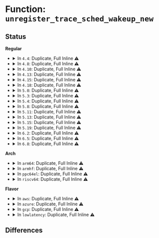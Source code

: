 # Function: <code>unregister_trace_sched_wakeup_new</code>

## Status
<b>Regular</b>
<ul>
<li>
<details>
<summary>In <code>4.4</code>: Duplicate, Full Inline ⚠️</summary>

**Collision:** Static Duplication

**Inline:** Full

**Transformation:** False

**Instances:**

```
In kernel/trace/trace_sched_switch.c (ffffffff811566c8)
Location: include/trace/events/sched.h:102
Inline: True
Inline callers:
  - kernel/trace/trace_sched_switch.c:tracing_start_cmdline_record
  - kernel/trace/trace_sched_switch.c:tracing_stop_cmdline_record
```
```
In kernel/trace/trace_sched_wakeup.c (ffffffff811579f5)
Location: include/trace/events/sched.h:102
Inline: True
Inline callers:
  - kernel/trace/trace_sched_wakeup.c:wakeup_tracer_reset
  - kernel/trace/trace_sched_wakeup.c:__wakeup_tracer_init
```
```
In kernel/trace/trace_events.c (ffffffff8115f0c1)
Location: include/trace/events/sched.h:102
Inline: True
Inline callers:
  - kernel/trace/trace_events.c:__ftrace_clear_event_pids
  - kernel/trace/trace_events.c:__ftrace_clear_event_pids
```
</details>
</li>
<li>
<details>
<summary>In <code>4.8</code>: Duplicate, Full Inline ⚠️</summary>

**Collision:** Static Duplication

**Inline:** Full

**Transformation:** False

**Instances:**

```
In kernel/trace/trace_sched_switch.c (ffffffff81160fbe)
Location: include/trace/events/sched.h:102
Inline: True
Inline callers:
  - kernel/trace/trace_sched_switch.c:tracing_stop_cmdline_record
  - kernel/trace/trace_sched_switch.c:tracing_start_cmdline_record
```
```
In kernel/trace/trace_sched_wakeup.c (ffffffff81162275)
Location: include/trace/events/sched.h:102
Inline: True
Inline callers:
  - kernel/trace/trace_sched_wakeup.c:wakeup_tracer_reset
  - kernel/trace/trace_sched_wakeup.c:__wakeup_tracer_init
```
```
In kernel/trace/trace_events.c (ffffffff811699c1)
Location: include/trace/events/sched.h:102
Inline: True
Inline callers:
  - kernel/trace/trace_events.c:__ftrace_clear_event_pids
  - kernel/trace/trace_events.c:__ftrace_clear_event_pids
```
</details>
</li>
<li>
<details>
<summary>In <code>4.10</code>: Duplicate, Full Inline ⚠️</summary>

**Collision:** Static Duplication

**Inline:** Full

**Transformation:** False

**Instances:**

```
In kernel/trace/trace_sched_switch.c (ffffffff8116ba1e)
Location: include/trace/events/sched.h:102
Inline: True
Inline callers:
  - kernel/trace/trace_sched_switch.c:tracing_stop_cmdline_record
  - kernel/trace/trace_sched_switch.c:tracing_start_cmdline_record
```
```
In kernel/trace/trace_sched_wakeup.c (ffffffff8116cdd5)
Location: include/trace/events/sched.h:102
Inline: True
Inline callers:
  - kernel/trace/trace_sched_wakeup.c:wakeup_tracer_reset
  - kernel/trace/trace_sched_wakeup.c:__wakeup_tracer_init
```
```
In kernel/trace/trace_events.c (ffffffff81174e81)
Location: include/trace/events/sched.h:102
Inline: True
Inline callers:
  - kernel/trace/trace_events.c:__ftrace_clear_event_pids
  - kernel/trace/trace_events.c:__ftrace_clear_event_pids
```
</details>
</li>
<li>
<details>
<summary>In <code>4.13</code>: Duplicate, Full Inline ⚠️</summary>

**Collision:** Static Duplication

**Inline:** Full

**Transformation:** False

**Instances:**

```
In kernel/trace/trace_sched_switch.c (ffffffff8116ea08)
Location: include/trace/events/sched.h:102
Inline: True
Inline callers:
  - kernel/trace/trace_sched_switch.c:tracing_start_sched_switch
  - kernel/trace/trace_sched_switch.c:tracing_sched_unregister
```
```
In kernel/trace/trace_sched_wakeup.c (ffffffff8116fef5)
Location: include/trace/events/sched.h:102
Inline: True
Inline callers:
  - kernel/trace/trace_sched_wakeup.c:wakeup_tracer_reset
  - kernel/trace/trace_sched_wakeup.c:__wakeup_tracer_init
```
```
In kernel/trace/trace_events.c (ffffffff81177ad1)
Location: include/trace/events/sched.h:102
Inline: True
Inline callers:
  - kernel/trace/trace_events.c:__ftrace_clear_event_pids
  - kernel/trace/trace_events.c:__ftrace_clear_event_pids
```
</details>
</li>
<li>
<details>
<summary>In <code>4.15</code>: Duplicate, Full Inline ⚠️</summary>

**Collision:** Static Duplication

**Inline:** Full

**Transformation:** False

**Instances:**

```
In kernel/trace/trace_sched_switch.c (ffffffff8117baf8)
Location: include/trace/events/sched.h:103
Inline: True
Inline callers:
  - kernel/trace/trace_sched_switch.c:tracing_start_sched_switch
  - kernel/trace/trace_sched_switch.c:tracing_sched_unregister
```
```
In kernel/trace/trace_sched_wakeup.c (ffffffff8117d075)
Location: include/trace/events/sched.h:103
Inline: True
Inline callers:
  - kernel/trace/trace_sched_wakeup.c:wakeup_tracer_reset
  - kernel/trace/trace_sched_wakeup.c:__wakeup_tracer_init
```
```
In kernel/trace/trace_events.c (ffffffff81185171)
Location: include/trace/events/sched.h:103
Inline: True
Inline callers:
  - kernel/trace/trace_events.c:__ftrace_clear_event_pids
  - kernel/trace/trace_events.c:__ftrace_clear_event_pids
```
</details>
</li>
<li>
<details>
<summary>In <code>4.18</code>: Duplicate, Full Inline ⚠️</summary>

**Collision:** Static Duplication

**Inline:** Full

**Transformation:** False

**Instances:**

```
In kernel/trace/trace_sched_switch.c (ffffffff8118ada5)
Location: include/trace/events/sched.h:103
Inline: True
Inline callers:
  - kernel/trace/trace_sched_switch.c:tracing_start_sched_switch
  - kernel/trace/trace_sched_switch.c:tracing_sched_unregister
```
```
In kernel/trace/trace_sched_wakeup.c (ffffffff8118c395)
Location: include/trace/events/sched.h:103
Inline: True
Inline callers:
  - kernel/trace/trace_sched_wakeup.c:wakeup_tracer_reset
  - kernel/trace/trace_sched_wakeup.c:__wakeup_tracer_init
```
```
In kernel/trace/trace_events.c (ffffffff811941f1)
Location: include/trace/events/sched.h:103
Inline: True
Inline callers:
  - kernel/trace/trace_events.c:__ftrace_clear_event_pids
  - kernel/trace/trace_events.c:__ftrace_clear_event_pids
```
</details>
</li>
<li>
<details>
<summary>In <code>5.0</code>: Duplicate, Full Inline ⚠️</summary>

**Collision:** Static Duplication

**Inline:** Full

**Transformation:** False

**Instances:**

```
In kernel/trace/trace_sched_switch.c (ffffffff81198705)
Location: include/trace/events/sched.h:103
Inline: True
Inline callers:
  - kernel/trace/trace_sched_switch.c:tracing_start_sched_switch
  - kernel/trace/trace_sched_switch.c:tracing_sched_unregister
```
```
In kernel/trace/trace_sched_wakeup.c (ffffffff81199ae5)
Location: include/trace/events/sched.h:103
Inline: True
Inline callers:
  - kernel/trace/trace_sched_wakeup.c:wakeup_tracer_reset
  - kernel/trace/trace_sched_wakeup.c:__wakeup_tracer_init
```
```
In kernel/trace/trace_events.c (ffffffff811a2501)
Location: include/trace/events/sched.h:103
Inline: True
Inline callers:
  - kernel/trace/trace_events.c:__ftrace_clear_event_pids
  - kernel/trace/trace_events.c:__ftrace_clear_event_pids
```
</details>
</li>
<li>
<details>
<summary>In <code>5.3</code>: Duplicate, Full Inline ⚠️</summary>

**Collision:** Static Duplication

**Inline:** Full

**Transformation:** False

**Instances:**

```
In kernel/trace/trace_sched_switch.c (ffffffff811a6295)
Location: include/trace/events/sched.h:103
Inline: True
Inline callers:
  - kernel/trace/trace_sched_switch.c:tracing_start_sched_switch
  - kernel/trace/trace_sched_switch.c:tracing_sched_unregister
```
```
In kernel/trace/trace_sched_wakeup.c (ffffffff811a7725)
Location: include/trace/events/sched.h:103
Inline: True
Inline callers:
  - kernel/trace/trace_sched_wakeup.c:wakeup_tracer_reset
  - kernel/trace/trace_sched_wakeup.c:__wakeup_tracer_init
```
```
In kernel/trace/trace_events.c (ffffffff811b041f)
Location: include/trace/events/sched.h:103
Inline: True
Inline callers:
  - kernel/trace/trace_events.c:__ftrace_clear_event_pids
  - kernel/trace/trace_events.c:__ftrace_clear_event_pids
```
</details>
</li>
<li>
<details>
<summary>In <code>5.4</code>: Duplicate, Full Inline ⚠️</summary>

**Collision:** Static Duplication

**Inline:** Full

**Transformation:** False

**Instances:**

```
In kernel/trace/trace_sched_switch.c (ffffffff811b1a74)
Location: include/trace/events/sched.h:103
Inline: True
Inline callers:
  - kernel/trace/trace_sched_switch.c:tracing_start_sched_switch
  - kernel/trace/trace_sched_switch.c:tracing_sched_unregister
```
```
In kernel/trace/trace_sched_wakeup.c (ffffffff811b2f15)
Location: include/trace/events/sched.h:103
Inline: True
Inline callers:
  - kernel/trace/trace_sched_wakeup.c:wakeup_tracer_reset
  - kernel/trace/trace_sched_wakeup.c:__wakeup_tracer_init
```
```
In kernel/trace/trace_events.c (ffffffff811bb8ef)
Location: include/trace/events/sched.h:103
Inline: True
Inline callers:
  - kernel/trace/trace_events.c:__ftrace_clear_event_pids
  - kernel/trace/trace_events.c:__ftrace_clear_event_pids
```
</details>
</li>
<li>
<details>
<summary>In <code>5.8</code>: Duplicate, Full Inline ⚠️</summary>

**Collision:** Static Duplication

**Inline:** Full

**Transformation:** False

**Instances:**

```
In kernel/trace/trace_sched_switch.c (ffffffff811c9d1a)
Location: include/trace/events/sched.h:103
Inline: True
Inline callers:
  - kernel/trace/trace_sched_switch.c:tracing_stop_tgid_record
  - kernel/trace/trace_sched_switch.c:tracing_stop_cmdline_record
```
```
In kernel/trace/trace_sched_wakeup.c (ffffffff811cb3cd)
Location: include/trace/events/sched.h:103
Inline: True
Inline callers:
  - kernel/trace/trace_sched_wakeup.c:wakeup_tracer_reset
  - kernel/trace/trace_sched_wakeup.c:start_wakeup_tracer
```
```
In kernel/trace/trace_events.c (ffffffff811d4b56)
Location: include/trace/events/sched.h:103
Inline: True
Inline callers:
  - kernel/trace/trace_events.c:__ftrace_clear_event_pids
  - kernel/trace/trace_events.c:__ftrace_clear_event_pids
```
</details>
</li>
<li>
<details>
<summary>In <code>5.11</code>: Duplicate, Full Inline ⚠️</summary>

**Collision:** Static Duplication

**Inline:** Full

**Transformation:** False

**Instances:**

```
In kernel/trace/trace_sched_switch.c (ffffffff811c73da)
Location: include/trace/events/sched.h:187
Inline: True
Inline callers:
  - kernel/trace/trace_sched_switch.c:tracing_stop_tgid_record
  - kernel/trace/trace_sched_switch.c:tracing_stop_cmdline_record
```
```
In kernel/trace/trace_sched_wakeup.c (ffffffff811c8aad)
Location: include/trace/events/sched.h:187
Inline: True
Inline callers:
  - kernel/trace/trace_sched_wakeup.c:wakeup_tracer_reset
  - kernel/trace/trace_sched_wakeup.c:start_wakeup_tracer
```
```
In kernel/trace/trace_events.c (ffffffff811d1ce6)
Location: include/trace/events/sched.h:187
Inline: True
Inline callers:
  - kernel/trace/trace_events.c:__ftrace_clear_event_pids
  - kernel/trace/trace_events.c:__ftrace_clear_event_pids
```
</details>
</li>
<li>
<details>
<summary>In <code>5.13</code>: Duplicate, Full Inline ⚠️</summary>

**Collision:** Static Duplication

**Inline:** Full

**Transformation:** False

**Instances:**

```
In kernel/trace/trace_sched_switch.c (ffffffff811c84fa)
Location: include/trace/events/sched.h:187
Inline: True
Inline callers:
  - kernel/trace/trace_sched_switch.c:tracing_stop_tgid_record
  - kernel/trace/trace_sched_switch.c:tracing_stop_cmdline_record
  - kernel/trace/trace_sched_switch.c:tracing_start_sched_switch
```
```
In kernel/trace/trace_sched_wakeup.c (ffffffff811ca0ed)
Location: include/trace/events/sched.h:187
Inline: True
Inline callers:
  - kernel/trace/trace_sched_wakeup.c:wakeup_tracer_reset
  - kernel/trace/trace_sched_wakeup.c:__wakeup_tracer_init
```
```
In kernel/trace/trace_events.c (ffffffff811d2b00)
Location: include/trace/events/sched.h:187
Inline: True
Inline callers:
  - kernel/trace/trace_events.c:__ftrace_clear_event_pids
  - kernel/trace/trace_events.c:__ftrace_clear_event_pids
```
</details>
</li>
<li>
<details>
<summary>In <code>5.15</code>: Duplicate, Full Inline ⚠️</summary>

**Collision:** Static Duplication

**Inline:** Full

**Transformation:** False

**Instances:**

```
In kernel/trace/trace_sched_switch.c (ffffffff811f3eca)
Location: include/trace/events/sched.h:185
Inline: True
Inline callers:
  - kernel/trace/trace_sched_switch.c:tracing_stop_tgid_record
  - kernel/trace/trace_sched_switch.c:tracing_stop_cmdline_record
  - kernel/trace/trace_sched_switch.c:tracing_start_sched_switch
```
```
In kernel/trace/trace_sched_wakeup.c (ffffffff811f5ed4)
Location: include/trace/events/sched.h:185
Inline: True
Inline callers:
  - kernel/trace/trace_sched_wakeup.c:wakeup_tracer_reset
  - kernel/trace/trace_sched_wakeup.c:__wakeup_tracer_init
```
```
In kernel/trace/trace_events.c (ffffffff811ff8b0)
Location: include/trace/events/sched.h:185
Inline: True
Inline callers:
  - kernel/trace/trace_events.c:__ftrace_clear_event_pids
  - kernel/trace/trace_events.c:__ftrace_clear_event_pids
```
</details>
</li>
<li>
<details>
<summary>In <code>5.19</code>: Duplicate, Full Inline ⚠️</summary>

**Collision:** Static Duplication

**Inline:** Full

**Transformation:** False

**Instances:**

```
In kernel/trace/trace_sched_switch.c (ffffffff8122d6b6)
Location: include/trace/events/sched.h:185
Inline: True
Inline callers:
  - kernel/trace/trace_sched_switch.c:tracing_stop_tgid_record
  - kernel/trace/trace_sched_switch.c:tracing_stop_cmdline_record
  - kernel/trace/trace_sched_switch.c:tracing_start_sched_switch
```
```
In kernel/trace/trace_sched_wakeup.c (ffffffff8122f4a6)
Location: include/trace/events/sched.h:185
Inline: True
Inline callers:
  - kernel/trace/trace_sched_wakeup.c:wakeup_tracer_reset
  - kernel/trace/trace_sched_wakeup.c:__wakeup_tracer_init
```
```
In kernel/trace/trace_events.c (ffffffff81239ef2)
Location: include/trace/events/sched.h:185
Inline: True
Inline callers:
  - kernel/trace/trace_events.c:__ftrace_clear_event_pids
  - kernel/trace/trace_events.c:__ftrace_clear_event_pids
```
</details>
</li>
<li>
<details>
<summary>In <code>6.2</code>: Duplicate, Full Inline ⚠️</summary>

**Collision:** Static Duplication

**Inline:** Full

**Transformation:** False

**Instances:**

```
In kernel/trace/trace_sched_switch.c (ffffffff81279446)
Location: include/trace/events/sched.h:185
Inline: True
Inline callers:
  - kernel/trace/trace_sched_switch.c:tracing_stop_tgid_record
  - kernel/trace/trace_sched_switch.c:tracing_stop_cmdline_record
  - kernel/trace/trace_sched_switch.c:tracing_start_sched_switch
```
```
In kernel/trace/trace_sched_wakeup.c (ffffffff8127b5e6)
Location: include/trace/events/sched.h:185
Inline: True
Inline callers:
  - kernel/trace/trace_sched_wakeup.c:wakeup_tracer_reset
  - kernel/trace/trace_sched_wakeup.c:__wakeup_tracer_init
```
```
In kernel/trace/trace_events.c (ffffffff812872df)
Location: include/trace/events/sched.h:185
Inline: True
Inline callers:
  - kernel/trace/trace_events.c:__ftrace_clear_event_pids
  - kernel/trace/trace_events.c:__ftrace_clear_event_pids
```
</details>
</li>
<li>
<details>
<summary>In <code>6.5</code>: Duplicate, Full Inline ⚠️</summary>

**Collision:** Static Duplication

**Inline:** Full

**Transformation:** False

**Instances:**

```
In kernel/trace/trace_sched_switch.c (ffffffff81290e86)
Location: include/trace/events/sched.h:185
Inline: True
Inline callers:
  - kernel/trace/trace_sched_switch.c:tracing_stop_tgid_record
  - kernel/trace/trace_sched_switch.c:tracing_stop_cmdline_record
  - kernel/trace/trace_sched_switch.c:tracing_start_sched_switch
```
```
In kernel/trace/trace_sched_wakeup.c (ffffffff81293106)
Location: include/trace/events/sched.h:185
Inline: True
Inline callers:
  - kernel/trace/trace_sched_wakeup.c:wakeup_tracer_reset
  - kernel/trace/trace_sched_wakeup.c:__wakeup_tracer_init
```
```
In kernel/trace/trace_events.c (ffffffff812a401f)
Location: include/trace/events/sched.h:185
Inline: True
Inline callers:
  - kernel/trace/trace_events.c:__ftrace_clear_event_pids
  - kernel/trace/trace_events.c:__ftrace_clear_event_pids
```
</details>
</li>
<li>
<details>
<summary>In <code>6.8</code>: Duplicate, Full Inline ⚠️</summary>

**Collision:** Static Duplication

**Inline:** Full

**Transformation:** False

**Instances:**

```
In kernel/trace/trace_sched_switch.c (ffffffff812ac496)
Location: include/trace/events/sched.h:185
Inline: True
Inline callers:
  - kernel/trace/trace_sched_switch.c:tracing_stop_tgid_record
  - kernel/trace/trace_sched_switch.c:tracing_stop_cmdline_record
  - kernel/trace/trace_sched_switch.c:tracing_start_sched_switch
```
```
In kernel/trace/trace_sched_wakeup.c (ffffffff812aec36)
Location: include/trace/events/sched.h:185
Inline: True
Inline callers:
  - kernel/trace/trace_sched_wakeup.c:wakeup_tracer_reset
  - kernel/trace/trace_sched_wakeup.c:__wakeup_tracer_init
```
```
In kernel/trace/trace_events.c (ffffffff812bf97f)
Location: include/trace/events/sched.h:185
Inline: True
Inline callers:
  - kernel/trace/trace_events.c:__ftrace_clear_event_pids
  - kernel/trace/trace_events.c:__ftrace_clear_event_pids
```
</details>
</li>
</ul>
<b>Arch</b>
<ul>
<li>
<details>
<summary>In <code>arm64</code>: Duplicate, Full Inline ⚠️</summary>

**Collision:** Static Duplication

**Inline:** Full

**Transformation:** False

**Instances:**

```
In kernel/trace/trace_sched_switch.c (ffff80001022f710)
Location: include/trace/events/sched.h:103
Inline: True
Inline callers:
  - kernel/trace/trace_sched_switch.c:tracing_start_sched_switch
  - kernel/trace/trace_sched_switch.c:tracing_sched_unregister
```
```
In kernel/trace/trace_sched_wakeup.c (ffff800010230c34)
Location: include/trace/events/sched.h:103
Inline: True
Inline callers:
  - kernel/trace/trace_sched_wakeup.c:wakeup_tracer_reset
  - kernel/trace/trace_sched_wakeup.c:__wakeup_tracer_init
```
```
In kernel/trace/trace_events.c (ffff80001023ab3c)
Location: include/trace/events/sched.h:103
Inline: True
Inline callers:
  - kernel/trace/trace_events.c:__ftrace_clear_event_pids
  - kernel/trace/trace_events.c:__ftrace_clear_event_pids
```
</details>
</li>
<li>
<details>
<summary>In <code>armhf</code>: Duplicate, Full Inline ⚠️</summary>

**Collision:** Static Duplication

**Inline:** Full

**Transformation:** False

**Instances:**

```
In kernel/trace/trace_sched_switch.c (c046b394)
Location: include/trace/events/sched.h:103
Inline: True
Inline callers:
  - kernel/trace/trace_sched_switch.c:tracing_start_sched_switch
  - kernel/trace/trace_sched_switch.c:tracing_sched_unregister
```
```
In kernel/trace/trace_sched_wakeup.c (c046cc54)
Location: include/trace/events/sched.h:103
Inline: True
Inline callers:
  - kernel/trace/trace_sched_wakeup.c:wakeup_tracer_reset
  - kernel/trace/trace_sched_wakeup.c:__wakeup_tracer_init
```
```
In kernel/trace/trace_events.c (c04755d0)
Location: include/trace/events/sched.h:103
Inline: True
Inline callers:
  - kernel/trace/trace_events.c:__ftrace_clear_event_pids
  - kernel/trace/trace_events.c:__ftrace_clear_event_pids
```
</details>
</li>
<li>
<details>
<summary>In <code>ppc64el</code>: Duplicate, Full Inline ⚠️</summary>

**Collision:** Static Duplication

**Inline:** Full

**Transformation:** False

**Instances:**

```
In kernel/trace/trace_sched_switch.c (c0000000002b910c)
Location: include/trace/events/sched.h:103
Inline: True
Inline callers:
  - kernel/trace/trace_sched_switch.c:tracing_start_sched_switch
  - kernel/trace/trace_sched_switch.c:tracing_sched_unregister
```
```
In kernel/trace/trace_sched_wakeup.c (c0000000002bb4b0)
Location: include/trace/events/sched.h:103
Inline: True
Inline callers:
  - kernel/trace/trace_sched_wakeup.c:wakeup_tracer_reset
  - kernel/trace/trace_sched_wakeup.c:__wakeup_tracer_init
```
```
In kernel/trace/trace_events.c (c0000000002c8010)
Location: include/trace/events/sched.h:103
Inline: True
Inline callers:
  - kernel/trace/trace_events.c:__ftrace_clear_event_pids
  - kernel/trace/trace_events.c:__ftrace_clear_event_pids
```
</details>
</li>
<li>
<details>
<summary>In <code>riscv64</code>: Duplicate, Full Inline ⚠️</summary>

**Collision:** Static Duplication

**Inline:** Full

**Transformation:** False

**Instances:**

```
In kernel/trace/trace_sched_switch.c (ffffffe0001876ec)
Location: include/trace/events/sched.h:103
Inline: True
Inline callers:
  - kernel/trace/trace_sched_switch.c:tracing_start_sched_switch
  - kernel/trace/trace_sched_switch.c:tracing_sched_unregister
```
```
In kernel/trace/trace_sched_wakeup.c (ffffffe0001889c8)
Location: include/trace/events/sched.h:103
Inline: True
Inline callers:
  - kernel/trace/trace_sched_wakeup.c:wakeup_tracer_reset
  - kernel/trace/trace_sched_wakeup.c:__wakeup_tracer_init
```
```
In kernel/trace/trace_events.c (ffffffe000190dd0)
Location: include/trace/events/sched.h:103
Inline: True
Inline callers:
  - kernel/trace/trace_events.c:__ftrace_clear_event_pids
  - kernel/trace/trace_events.c:__ftrace_clear_event_pids
```
</details>
</li>
</ul>
<b>Flavor</b>
<ul>
<li>
<details>
<summary>In <code>aws</code>: Duplicate, Full Inline ⚠️</summary>

**Collision:** Static Duplication

**Inline:** Full

**Transformation:** False

**Instances:**

```
In kernel/trace/trace_sched_switch.c (ffffffff811aa094)
Location: include/trace/events/sched.h:103
Inline: True
Inline callers:
  - kernel/trace/trace_sched_switch.c:tracing_start_sched_switch
  - kernel/trace/trace_sched_switch.c:tracing_sched_unregister
```
```
In kernel/trace/trace_sched_wakeup.c (ffffffff811ab535)
Location: include/trace/events/sched.h:103
Inline: True
Inline callers:
  - kernel/trace/trace_sched_wakeup.c:wakeup_tracer_reset
  - kernel/trace/trace_sched_wakeup.c:__wakeup_tracer_init
```
```
In kernel/trace/trace_events.c (ffffffff811b3f0f)
Location: include/trace/events/sched.h:103
Inline: True
Inline callers:
  - kernel/trace/trace_events.c:__ftrace_clear_event_pids
  - kernel/trace/trace_events.c:__ftrace_clear_event_pids
```
</details>
</li>
<li>
<details>
<summary>In <code>azure</code>: Duplicate, Full Inline ⚠️</summary>

**Collision:** Static Duplication

**Inline:** Full

**Transformation:** False

**Instances:**

```
In kernel/trace/trace_sched_switch.c (ffffffff8119d014)
Location: include/trace/events/sched.h:103
Inline: True
Inline callers:
  - kernel/trace/trace_sched_switch.c:tracing_start_sched_switch
  - kernel/trace/trace_sched_switch.c:tracing_sched_unregister
```
```
In kernel/trace/trace_sched_wakeup.c (ffffffff8119e0e5)
Location: include/trace/events/sched.h:103
Inline: True
Inline callers:
  - kernel/trace/trace_sched_wakeup.c:wakeup_tracer_reset
  - kernel/trace/trace_sched_wakeup.c:__wakeup_tracer_init
```
```
In kernel/trace/trace_events.c (ffffffff811a6d0f)
Location: include/trace/events/sched.h:103
Inline: True
Inline callers:
  - kernel/trace/trace_events.c:__ftrace_clear_event_pids
  - kernel/trace/trace_events.c:__ftrace_clear_event_pids
```
</details>
</li>
<li>
<details>
<summary>In <code>gcp</code>: Duplicate, Full Inline ⚠️</summary>

**Collision:** Static Duplication

**Inline:** Full

**Transformation:** False

**Instances:**

```
In kernel/trace/trace_sched_switch.c (ffffffff811a7e64)
Location: include/trace/events/sched.h:103
Inline: True
Inline callers:
  - kernel/trace/trace_sched_switch.c:tracing_start_sched_switch
  - kernel/trace/trace_sched_switch.c:tracing_sched_unregister
```
```
In kernel/trace/trace_sched_wakeup.c (ffffffff811a9305)
Location: include/trace/events/sched.h:103
Inline: True
Inline callers:
  - kernel/trace/trace_sched_wakeup.c:wakeup_tracer_reset
  - kernel/trace/trace_sched_wakeup.c:__wakeup_tracer_init
```
```
In kernel/trace/trace_events.c (ffffffff811b1cdf)
Location: include/trace/events/sched.h:103
Inline: True
Inline callers:
  - kernel/trace/trace_events.c:__ftrace_clear_event_pids
  - kernel/trace/trace_events.c:__ftrace_clear_event_pids
```
</details>
</li>
<li>
<details>
<summary>In <code>lowlatency</code>: Duplicate, Full Inline ⚠️</summary>

**Collision:** Static Duplication

**Inline:** Full

**Transformation:** False

**Instances:**

```
In kernel/trace/trace_sched_switch.c (ffffffff811b5c04)
Location: include/trace/events/sched.h:103
Inline: True
Inline callers:
  - kernel/trace/trace_sched_switch.c:tracing_start_sched_switch
  - kernel/trace/trace_sched_switch.c:tracing_sched_unregister
```
```
In kernel/trace/trace_sched_wakeup.c (ffffffff811b7145)
Location: include/trace/events/sched.h:103
Inline: True
Inline callers:
  - kernel/trace/trace_sched_wakeup.c:wakeup_tracer_reset
  - kernel/trace/trace_sched_wakeup.c:__wakeup_tracer_init
```
```
In kernel/trace/trace_events.c (ffffffff811bfd7f)
Location: include/trace/events/sched.h:103
Inline: True
Inline callers:
  - kernel/trace/trace_events.c:__ftrace_clear_event_pids
  - kernel/trace/trace_events.c:__ftrace_clear_event_pids
```
</details>
</li>
</ul>

## Differences
